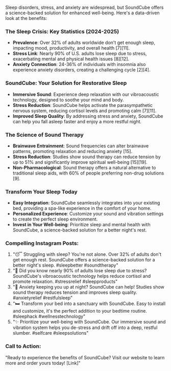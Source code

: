 Sleep disorders, stress, and anxiety are widespread, but SoundCube offers a science-backed solution for enhanced well-being. Here's a data-driven look at the benefits:

### The Sleep Crisis: Key Statistics (2024-2025)
- **Prevalence**: Over 32% of adults worldwide don't get enough sleep, impacting mood, productivity, and overall health [7][11].
- **Stress Link**: Nearly 90% of U.S. adults lose sleep due to stress, exacerbating mental and physical health issues [8][12].
- **Anxiety Connection**: 24-36% of individuals with insomnia also experience anxiety disorders, creating a challenging cycle [2][4].

### SoundCube: Your Solution for Restorative Sleep
- **Immersive Sound**: Experience deep relaxation with our vibroacoustic technology, designed to soothe your mind and body.
- **Stress Reduction**: SoundCube helps activate the parasympathetic nervous system, reducing cortisol levels and promoting calm [7][11].
- **Improved Sleep Quality**: By addressing stress and anxiety, SoundCube can help you fall asleep faster and enjoy a more restful night.

### The Science of Sound Therapy
- **Brainwave Entrainment**: Sound frequencies can alter brainwave patterns, promoting relaxation and reducing anxiety [15].
- **Stress Reduction**: Studies show sound therapy can reduce tension by up to 51% and significantly improve spiritual well-being [15][19].
- **Non-Pharmacological**: Sound therapy offers a natural alternative to traditional sleep aids, with 60% of people preferring non-drug solutions [9].

### Transform Your Sleep Today
- **Easy Integration**: SoundCube seamlessly integrates into your existing bed, providing a spa-like experience in the comfort of your home.
- **Personalized Experience**: Customize your sound and vibration settings to create the perfect sleep environment.
- **Invest in Your Well-being**: Prioritize sleep and mental health with SoundCube, a science-backed solution for a better night's rest.

### Compelling Instagram Posts:

1.  "😴 Struggling with sleep? You're not alone. Over 32% of adults don't get enough rest. SoundCube offers a science-backed solution for a better night's sleep. #sleepbetter #soundtherapy"
2.  "🤯 Did you know nearly 90% of adults lose sleep due to stress? SoundCube's vibroacoustic technology helps reduce cortisol and promote relaxation. #stressrelief #sleepproducts"
3.  "🌙 Anxiety keeping you up at night? SoundCube can help! Studies show sound therapy reduces tension and improves sleep quality. #anxietyrelief #restfulsleep"
4.  "🛏️ Transform your bed into a sanctuary with SoundCube. Easy to install and customize, it's the perfect addition to your bedtime routine. #sleephack #wellnesstechnology"
5.  "✨ Prioritize your well-being with SoundCube. Our immersive sound and vibration system helps you de-stress and drift off into a deep, restful slumber. #selfcare #sleepsolutions"

### Call to Action:
"Ready to experience the benefits of SoundCube? Visit our website to learn more and order yours today! [Link]"
